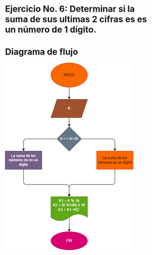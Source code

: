 # Ejercicio No. 6: Determinar si la suma de sus ultimas 2 cifras es es un número de 1 dígito.

# Diagrama de flujo

![Diagrama de flujo](diagrama-número-de-1-dítigo.png "Diagrama de flujo")